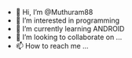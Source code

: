 - 👋 Hi, I’m @Muthuram88
- 👀 I’m interested in programming 
- 🌱 I’m currently learning ANDROID
- 💞️ I’m looking to collaborate on ...
- 📫 How to reach me ...

<!---
Muthuram88/Muthuram88 is a ✨ special ✨ repository because its `README.md` (this file) appears on your GitHub profile.
You can click the Preview link to take a look at your changes.
--->
